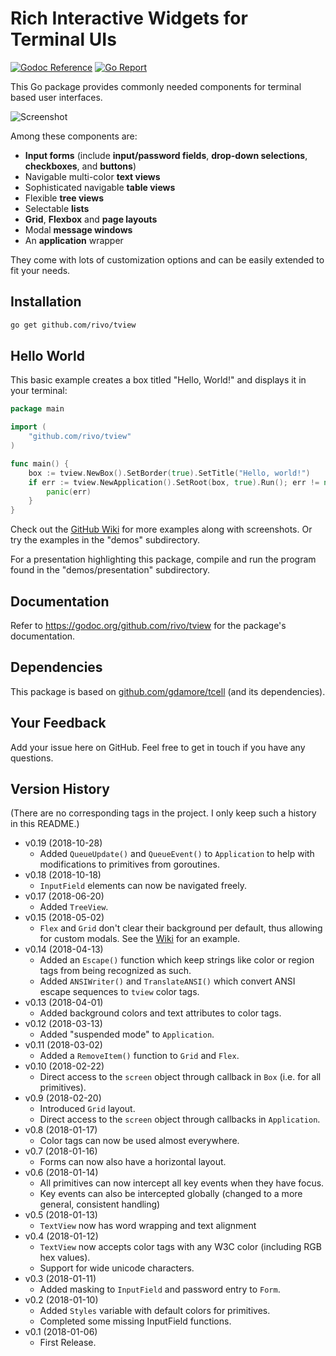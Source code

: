 # Rich Interactive Widgets for Terminal UIs

[![Godoc Reference](https://img.shields.io/badge/godoc-reference-blue.svg)](https://godoc.org/github.com/rivo/tview)
[![Go Report](https://img.shields.io/badge/go%20report-A%2B-brightgreen.svg)](https://goreportcard.com/report/github.com/rivo/tview)

This Go package provides commonly needed components for terminal based user interfaces.

![Screenshot](tview.gif)

Among these components are:

- __Input forms__ (include __input/password fields__, __drop-down selections__, __checkboxes__, and __buttons__)
- Navigable multi-color __text views__
- Sophisticated navigable __table views__
- Flexible __tree views__
- Selectable __lists__
- __Grid__, __Flexbox__ and __page layouts__
- Modal __message windows__
- An __application__ wrapper

They come with lots of customization options and can be easily extended to fit your needs.

## Installation

```bash
go get github.com/rivo/tview
```

## Hello World

This basic example creates a box titled "Hello, World!" and displays it in your terminal:

```go
package main

import (
	"github.com/rivo/tview"
)

func main() {
	box := tview.NewBox().SetBorder(true).SetTitle("Hello, world!")
	if err := tview.NewApplication().SetRoot(box, true).Run(); err != nil {
		panic(err)
	}
}
```

Check out the [GitHub Wiki](https://github.com/rivo/tview/wiki) for more examples along with screenshots. Or try the examples in the "demos" subdirectory.

For a presentation highlighting this package, compile and run the program found in the "demos/presentation" subdirectory.

## Documentation

Refer to https://godoc.org/github.com/rivo/tview for the package's documentation.

## Dependencies

This package is based on [github.com/gdamore/tcell](https://github.com/gdamore/tcell) (and its dependencies).

## Your Feedback

Add your issue here on GitHub. Feel free to get in touch if you have any questions.

## Version History

(There are no corresponding tags in the project. I only keep such a history in this README.)

- v0.19 (2018-10-28)
  - Added `QueueUpdate()` and `QueueEvent()` to `Application` to help with modifications to primitives from goroutines.
- v0.18 (2018-10-18)
  - `InputField` elements can now be navigated freely.
- v0.17 (2018-06-20)
  - Added `TreeView`.
- v0.15 (2018-05-02)
  - `Flex` and `Grid` don't clear their background per default, thus allowing for custom modals. See the [Wiki](https://github.com/rivo/tview/wiki/Modal) for an example.
- v0.14 (2018-04-13)
  - Added an `Escape()` function which keep strings like color or region tags from being recognized as such.
  - Added `ANSIWriter()` and `TranslateANSI()` which convert ANSI escape sequences to `tview` color tags.
- v0.13 (2018-04-01)
  - Added background colors and text attributes to color tags.
- v0.12 (2018-03-13)
  - Added "suspended mode" to `Application`.
- v0.11 (2018-03-02)
  - Added a `RemoveItem()` function to `Grid` and `Flex`.
- v0.10 (2018-02-22)
  - Direct access to the `screen` object through callback in `Box` (i.e. for all primitives).
- v0.9 (2018-02-20)
  - Introduced `Grid` layout.
  - Direct access to the `screen` object through callbacks in `Application`.
- v0.8 (2018-01-17)
  - Color tags can now be used almost everywhere.
- v0.7 (2018-01-16)
  - Forms can now also have a horizontal layout.
- v0.6 (2018-01-14)
  - All primitives can now intercept all key events when they have focus.
  - Key events can also be intercepted globally (changed to a more general, consistent handling)
- v0.5 (2018-01-13)
  - `TextView` now has word wrapping and text alignment
- v0.4 (2018-01-12)
  - `TextView` now accepts color tags with any W3C color (including RGB hex values).
  - Support for wide unicode characters.
- v0.3 (2018-01-11)
  - Added masking to `InputField` and password entry to `Form`.
- v0.2 (2018-01-10)
  - Added `Styles` variable with default colors for primitives.
  - Completed some missing InputField functions.
- v0.1 (2018-01-06)
  - First Release.
